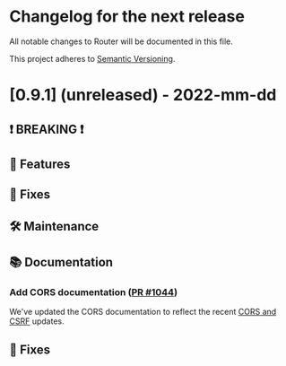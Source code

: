 # Changelog for the next release

All notable changes to Router will be documented in this file.

This project adheres to [Semantic Versioning](https://semver.org/spec/v2.0.0.html).

<!-- <THIS IS AN EXAMPLE, DO NOT REMOVE>

# [x.x.x] (unreleased) - 2022-mm-dd
> Important: X breaking changes below, indicated by **❗ BREAKING ❗**
## ❗ BREAKING ❗
## 🚀 Features ( :rocket: )
## 🐛 Fixes ( :bug: )
## 🛠 Maintenance ( :hammer_and_wrench: )
## 📚 Documentation ( :books: )
## 🐛 Fixes ( :bug: )

## Example section entry format

### **Headline** ([PR #PR_NUMBER](https://github.com/apollographql/router/pull/PR_NUMBER))

Description! And a link to a [reference](http://url)
-->

# [0.9.1] (unreleased) - 2022-mm-dd

## ❗ BREAKING ❗
## 🚀 Features
## 🐛 Fixes
## 🛠 Maintenance
## 📚 Documentation
### Add CORS documentation ([PR #1044](https://github.com/apollographql/router/pull/1044))
We've updated the CORS documentation to reflect the recent [CORS and CSRF](https://github.com/apollographql/router/pull/1006) updates.

## 🐛 Fixes
